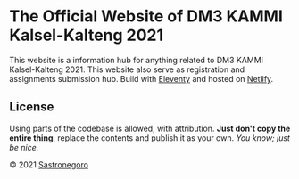 # The Official Website of DM3 KAMMI Kalsel-Kalteng 2021
This website is a information hub for anything related to DM3 KAMMI Kalsel-Kalteng 2021. This website also serve as registration and assignments submission hub. Build with [Eleventy](https://11ty.dev) and hosted on [Netlify](https://netlify.com).

## License
Using parts of the codebase is allowed, with attribution. **Just don't copy the entire thing**, replace the contents and publish it as your own. *You know; just be nice.*

&copy; 2021 [Sastronegoro](https://sngr.dev)
